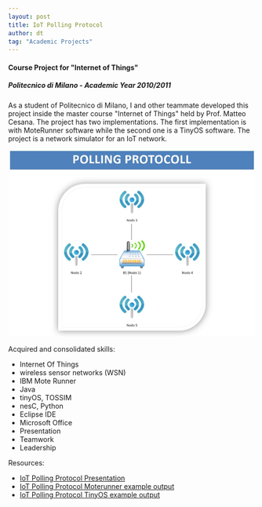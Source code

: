 ```yaml
---
layout: post
title: IoT Polling Protocol
author: dt
tag: "Academic Projects"
---
```

#### Course Project for "Internet of Things"
##### Politecnico di Milano - Academic Year 2010/2011

As a student of Politecnico di Milano, I and other teammate developed this project inside the master course "Internet of Things" held by Prof. Matteo Cesana.
The project has two implementations. The first implementation is with MoteRunner software while the second one is a TinyOS software. The project is a network simulator for an IoT network.

<img src="/assets/img/2011-07-05-polimi-iot.jpg" class="img-fluid" alt="2012-05-11-polimi-audio">

Acquired and consolidated skills:
* Internet Of Things
* wireless sensor networks (WSN)
* IBM Mote Runner
* Java
* tinyOS, TOSSIM
* nesC, Python
* Eclipse IDE
* Microsoft Office
* Presentation
* Teamwork
* Leadership

Resources:
* [IoT Polling Protocol Presentation](/assets/pdf/2011-07-05-polimi-iot.pdf)
* [IoT Polling Protocol Moterunner example output](/assets/pdf/2011-07-05-polimi-iot_moterunner.pdf)
* [IoT Polling Protocol TinyOS example output](/assets/pdf/2011-07-05-polimi-iot_tinyos.pdf)